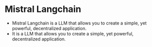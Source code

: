 # Mistral Langchain
- Mistral Langchain is a LLM that allows you to create a simple, yet powerful, decentralized application.
- It is a LLM that allows you to create a simple, yet powerful, decentralized application.